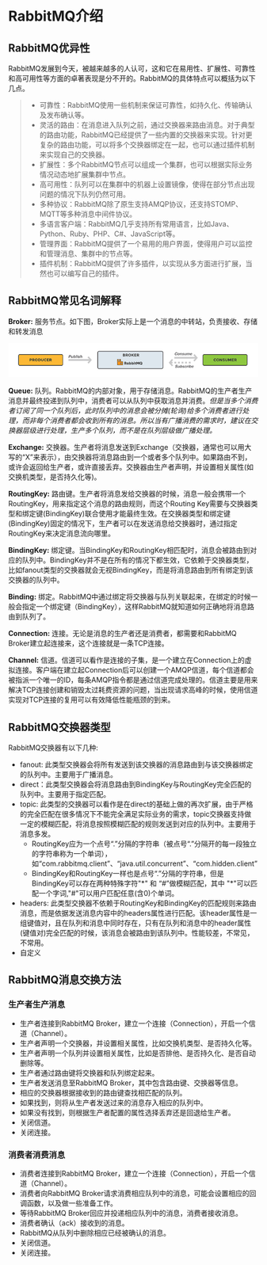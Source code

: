 # RabbitMQ介绍

## RabbitMQ优异性

RabbitMQ发展到今天，被越来越多的人认可，这和它在易用性、扩展性、可靠性和高可用性等方面的卓著表现是分不开的。RabbitMQ的具体特点可以概括为以下几点。

>* 可靠性：RabbitMQ使用一些机制来保证可靠性，如持久化、传输确认及发布确认等。
>* 灵活的路由：在消息进入队列之前，通过交换器来路由消息。对于典型的路由功能，RabbitMQ已经提供了一些内置的交换器来实现。针对更复杂的路由功能，可以将多个交换器绑定在一起，也可以通过插件机制来实现自己的交换器。
>* 扩展性：多个RabbitMQ节点可以组成一个集群，也可以根据实际业务情况动态地扩展集群中节点。
>* 高可用性：队列可以在集群中的机器上设置镜像，使得在部分节点出现问题的情况下队列仍然可用。
>* 多种协议：RabbitMQ除了原生支持AMQP协议，还支持STOMP、MQTT等多种消息中间件协议。
>* 多语言客户端：RabbitMQ几乎支持所有常用语言，比如Java、Python、Ruby、PHP、C#、JavaScript等。
>* 管理界面：RabbitMQ提供了一个易用的用户界面，使得用户可以监控和管理消息、集群中的节点等。
>* 插件机制：RabbitMQ提供了许多插件，以实现从多方面进行扩展，当然也可以编写自己的插件。

## RabbitMQ常见名词解释

**Broker:** 服务节点。如下图，Broker实际上是一个消息的中转站，负责接收、存储和转发消息

![RabbitMQ-Broker](.image/workflow-rabbitmq.png)

**Queue:** 队列。RabbitMQ的内部对象，用于存储消息。RabbitMQ的生产者生产消息并最终投递到队列中，消费者可以从队列中获取消息并消费。*但是当多个消费者订阅了同一个队列后，此时队列中的消息会被分摊(轮询)给多个消费者进行处理，而非每个消费者都会收到所有的消息。所以当有广播消费的需求时，建议在交换器层级进行处理，生产多个队列，而不是在队列层级做广播处理。*

**Exchange:** 交换器。生产者将消息发送到Exchange（交换器，通常也可以用大写的“X”来表示），由交换器将消息路由到一个或者多个队列中。如果路由不到，或许会返回给生产者，或许直接丢弃。交换器由生产者声明，并设置相关属性(如交换机类型，是否持久化等)。

**RoutingKey:** 路由键。生产者将消息发给交换器的时候，消息一般会携带一个RoutingKey，用来指定这个消息的路由规则，而这个Routing Key需要与交换器类型和绑定键(BindingKey)联合使用才能最终生效。在交换器类型和绑定键(BindingKey)固定的情况下，生产者可以在发送消息给交换器时，通过指定RoutingKey来决定消息流向哪里。

**BindingKey:** 绑定键。当BindingKey和RoutingKey相匹配时，消息会被路由到对应的队列中。BindingKey并不是在所有的情况下都生效，它依赖于交换器类型，比如fanout类型的交换器就会无视BindingKey，而是将消息路由到所有绑定到该交换器的队列中。

**Binding:** 绑定。RabbitMQ中通过绑定将交换器与队列关联起来，在绑定的时候一般会指定一个绑定键（BindingKey），这样RabbitMQ就知道如何正确地将消息路由到队列了。

**Connection:** 连接。无论是消息的生产者还是消费者，都需要和RabbitMQ Broker建立起连接来，这个连接就是一条TCP连接。

**Channel:** 信道。信道可以看作是连接的子集，是一个建立在Connection上的虚拟连接。客户端在建立起Connection后可以创建一个AMQP信道，每个信道都会被指派一个唯一的ID，每条AMQP指令都是通过信道完成处理的。信道主要是用来解决TCP连接创建和销毁太过耗费资源的问题，当出现请求高峰的时候，使用信道实现对TCP连接的复用可以有效降低性能瓶颈的到来。

## RabbitMQ交换器类型

RabbitMQ交换器有以下几种:

* fanout: 此类型交换器会将所有发送到该交换器的消息路由到与该交换器绑定的队列中。主要用于广播消息。
* direct：此类型交换器会将消息路由到BindingKey与RoutingKey完全匹配的队列中。主要用于指定匹配。
* topic: 此类型的交换器可以看作是在direct的基础上做的再次扩展，由于严格的完全匹配在很多情况下不能完全满足实际业务的需求，topic交换器支持做一定的模糊匹配，将消息按照模糊匹配的规则发送到对应的队列中。主要用于消息多发。
  * RoutingKey应为一个点号“.”分隔的字符串（被点号“.”分隔开的每一段独立的字符串称为一个单词），如“com.rabbitmq.client”、“java.util.concurrent”、“com.hidden.client”
  * BindingKey和RoutingKey一样也是点号“.”分隔的字符串，但是BindingKey可以存在两种特殊字符"\*" 和 “#”做模糊匹配，其中 "\*"可以匹配一个字词,"#"可以用户匹配任意(含0)个单词。
* headers: 此类型交换器不依赖于RoutingKey和BindingKey的匹配规则来路由消息，而是依据发送消息内容中的headers属性进行匹配。该header属性是一组键值对，且在队列和消息中同时存在，只有在队列和消息中的header属性(键值对)完全匹配的时候，该消息会被路由到该队列中。性能较差，不常见，不常用。
* 自定义

## RabbitMQ消息交换方法

### 生产者生产消息

* 生产者连接到RabbitMQ Broker，建立一个连接（Connection），开启一个信道（Channel）。
* 生产者声明一个交换器，并设置相关属性，比如交换机类型、是否持久化等。
* 生产者声明一个队列并设置相关属性，比如是否排他、是否持久化、是否自动删除等。
* 生产者通过路由键将交换器和队列绑定起来。
* 生产者发送消息至RabbitMQ Broker，其中包含路由键、交换器等信息。
* 相应的交换器根据接收到的路由键查找相匹配的队列。
* 如果找到，则将从生产者发送过来的消息存入相应的队列中。
* 如果没有找到，则根据生产者配置的属性选择丢弃还是回退给生产者。
* 关闭信道。
* 关闭连接。

### 消费者消费消息

* 消费者连接到RabbitMQ Broker，建立一个连接（Connection），开启一个信道（Channel）。
* 消费者向RabbitMQ Broker请求消费相应队列中的消息，可能会设置相应的回调函数，以及做一些准备工作。
* 等待RabbitMQ Broker回应并投递相应队列中的消息，消费者接收消息。
* 消费者确认（ack）接收到的消息。
* RabbitMQ从队列中删除相应已经被确认的消息。
* 关闭信道。
* 关闭连接。